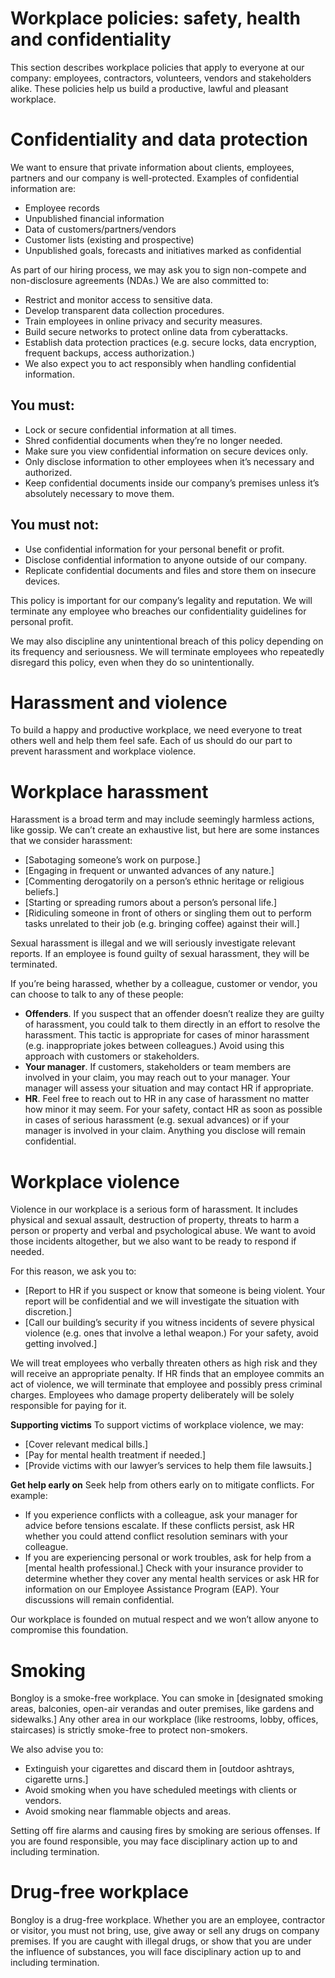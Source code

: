 # Workplace policies: safety, health and confidentiality
This section describes workplace policies that apply to everyone at our company: employees, contractors, volunteers, vendors and stakeholders alike. These policies help us build a productive, lawful and pleasant workplace.

# Confidentiality and data protection
We want to ensure that private information about clients, employees, partners and our company is well-protected. Examples of confidential information are:

* Employee records
* Unpublished financial information
* Data of customers/partners/vendors
* Customer lists (existing and prospective)
* Unpublished goals, forecasts and initiatives marked as confidential

As part of our hiring process, we may ask you to sign non-compete and non-disclosure agreements (NDAs.) We are also committed to:

* Restrict and monitor access to sensitive data.
* Develop transparent data collection procedures.
* Train employees in online privacy and security measures.
* Build secure networks to protect online data from cyberattacks.
* Establish data protection practices (e.g. secure locks, data encryption, frequent backups, access authorization.)
* We also expect you to act responsibly when handling confidential information.

## You must:
* Lock or secure confidential information at all times.
* Shred confidential documents when they’re no longer needed.
* Make sure you view confidential information on secure devices only.
* Only disclose information to other employees when it’s necessary and authorized.
* Keep confidential documents inside our company’s premises unless it’s absolutely necessary to move them.
## You must not:
* Use confidential information for your personal benefit or profit.
* Disclose confidential information to anyone outside of our company.
* Replicate confidential documents and files and store them on insecure devices.

This policy is important for our company’s legality and reputation. We will terminate any employee who breaches our confidentiality guidelines for personal profit.

We may also discipline any unintentional breach of this policy depending on its frequency and seriousness. We will terminate employees who repeatedly disregard this policy, even when they do so unintentionally.

# Harassment and violence
To build a happy and productive workplace, we need everyone to treat others well and help them feel safe. Each of us should do our part to prevent harassment and workplace violence.

# Workplace harassment
Harassment is a broad term and may include seemingly harmless actions, like gossip. We can’t create an exhaustive list, but here are some instances that we consider harassment:

* [Sabotaging someone’s work on purpose.]
* [Engaging in frequent or unwanted advances of any nature.]
* [Commenting derogatorily on a person’s ethnic heritage or religious beliefs.]
* [Starting or spreading rumors about a person’s personal life.]
* [Ridiculing someone in front of others or singling them out to perform tasks unrelated to their job (e.g. bringing coffee) against their will.]

Sexual harassment is illegal and we will seriously investigate relevant reports. If an employee is found guilty of sexual harassment, they will be terminated.

If you’re being harassed, whether by a colleague, customer or vendor, you can choose to talk to any of these people:

* **Offenders**. If you suspect that an offender doesn’t realize they are guilty of harassment, you could talk to them directly in an effort to resolve the harassment. This tactic is appropriate for cases of minor harassment (e.g. inappropriate jokes between colleagues.) Avoid using this approach with customers or stakeholders.
* **Your manager**. If customers, stakeholders or team members are involved in your claim, you may reach out to your manager. Your manager will assess your situation and may contact HR if appropriate.
* **HR**. Feel free to reach out to HR in any case of harassment no matter how minor it may seem. For your safety, contact HR as soon as possible in cases of serious harassment (e.g. sexual advances) or if your manager is involved in your claim. Anything you disclose will remain confidential.

# Workplace violence

Violence in our workplace is a serious form of harassment. It includes physical and sexual assault, destruction of property, threats to harm a person or property and verbal and psychological abuse. We want to avoid those incidents altogether, but we also want to be ready to respond if needed.

For this reason, we ask you to:

* [Report to HR if you suspect or know that someone is being violent. Your report will be confidential and we will investigate the situation with discretion.]
* [Call our building’s security if you witness incidents of severe physical violence (e.g. ones that involve a lethal weapon.) For your safety, avoid getting involved.]

We will treat employees who verbally threaten others as high risk and they will receive an appropriate penalty. If HR finds that an employee commits an act of violence, we will terminate that employee and possibly press criminal charges. Employees who damage property deliberately will be solely responsible for paying for it.

**Supporting victims**
To support victims of workplace violence, we may:

* [Cover relevant medical bills.]
* [Pay for mental health treatment if needed.]
* [Provide victims with our lawyer’s services to help them file lawsuits.]

**Get help early on**
Seek help from others early on to mitigate conflicts. For example:

* If you experience conflicts with a colleague, ask your manager for advice before tensions escalate. If these conflicts persist, ask HR whether you could attend conflict resolution seminars with your colleague.
* If you are experiencing personal or work troubles, ask for help from a [mental health professional.] Check with your insurance provider to determine whether they cover any mental health services or ask HR for information on our Employee Assistance Program (EAP). Your discussions will remain confidential.

Our workplace is founded on mutual respect and we won’t allow anyone to compromise this foundation.

# Smoking
Bongloy is a smoke-free workplace. You can smoke in [designated smoking areas, balconies, open-air verandas and outer premises, like gardens and sidewalks.] Any other area in our workplace (like restrooms, lobby, offices, staircases) is strictly smoke-free to protect non-smokers.

We also advise you to:

* Extinguish your cigarettes and discard them in [outdoor ashtrays, cigarette urns.]
* Avoid smoking when you have scheduled meetings with clients or vendors.
* Avoid smoking near flammable objects and areas.

Setting off fire alarms and causing fires by smoking are serious offenses. If you are found responsible, you may face disciplinary action up to and including termination.

# Drug-free workplace
Bongloy is a drug-free workplace. Whether you are an employee, contractor or visitor, you must not bring, use, give away or sell any drugs on company premises. If you are caught with illegal drugs, or show that you are under the influence of substances, you will face disciplinary action up to and including termination.
